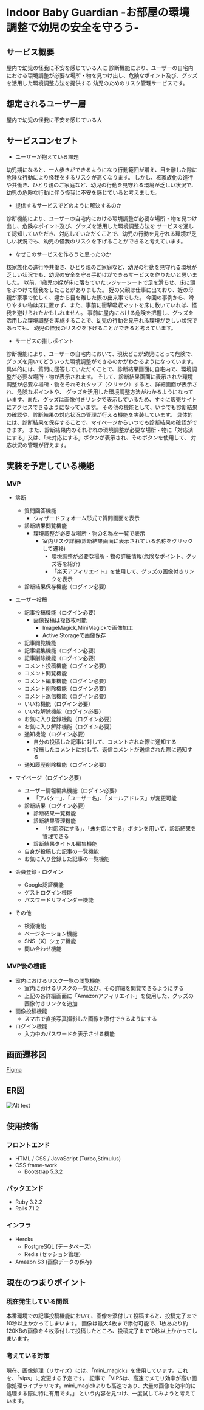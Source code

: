 # Indoor Baby Guardian -お部屋の環境調整で幼児の安全を守ろう-


## サービス概要

屋内で幼児の怪我に不安を感じている人に
診断機能により、ユーザーの自宅内における環境調整が必要な場所・物を見つけ出し、危険なポイント及び、グッズを活用した環境調整方法を提供する
幼児のためのリスク管理サービスです。


## 想定されるユーザー層

屋内で幼児の怪我に不安を感じている人


## サービスコンセプト
- ユーザーが抱えている課題

幼児期になると、一人歩きができるようになり行動範囲が増え、目を離した隙に危険な行動により怪我をするリスクが高くなります。
しかし、核家族化の進行や共働き、ひとり親のご家庭など、幼児の行動を見守れる環境が乏しい状況で、幼児の危険な行動に伴う怪我に不安を感じていると考えました。

- 提供するサービスでどのように解決するのか

診断機能により、ユーザーの自宅内における環境調整が必要な場所・物を見つけ出し、危険なポイント及び、グッズを活用した環境調整方法を
サービスを通して認知していただき、対応していただくことで、幼児の行動を見守れる環境が乏しい状況でも、幼児の怪我のリスクを下げることができると考えています。

- なぜこのサービスを作ろうと思ったのか

核家族化の進行や共働き、ひとり親のご家庭など、幼児の行動を見守れる環境が乏しい状況でも、幼児の安全を守る手助けができるサービスを作りたいと思いました。
以前、1歳児の姪が床に落ちていたレジャーシートで足を滑らせ、床に頭をぶつけて怪我をしたことがありました。
姪の父親は仕事に出ており、姪の母親が家事で忙しく、姪から目を離した際の出来事でした。
今回の事例から、滑りやすい物は床に置かず、また、事前に衝撃吸収マットを床に敷いていれば、怪我を避けられたかもしれません。
事前に屋内における危険を把握し、グッズを活用した環境調整を実施することで、幼児の行動を見守れる環境が乏しい状況であっても、
幼児の怪我のリスクを下げることができると考えています。

- サービスの推しポイント

診断機能により、ユーザーの自宅内において、現状どこが幼児にとって危険で、グッズを用いてどういった環境調整ができるのかがわかるようになっています。
具体的には、質問に回答していただくことで、診断結果画面に自宅内で、環境調整が必要な場所・物が表示されます。
そして、診断結果画面に表示された環境調整が必要な場所・物をそれぞれタップ（クリック）すると、詳細画面が表示され、危険なポイントや、
グッズを活用した環境調整方法がわかるようになっています。また、グッズは画像付きリンクで表示しているため、すぐに販売サイトにアクセスできるようになっています。
その他の機能として、いつでも診断結果の確認や、診断結果の対応状況の管理が行える機能を実装しています。
具体的には、診断結果を保存することで、マイページからいつでも診断結果の確認ができます。
また、診断結果内のそれぞれの環境調整が必要な場所・物に「対応済にする」又は、「未対応にする」ボタンが表示され、そのボタンを使用して、
対応状況の管理が行えます。


## 実装を予定している機能
### MVP
- 診断
  - 質問回答機能
    - ウィザードフォオーム形式で質問画面を表示
  - 診断結果閲覧機能
    - 環境調整が必要な場所・物の名称を一覧で表示
      - 室内リスク詳細(診断結果画面に表示されている名称をクリックして遷移)
        - 環境調整が必要な場所・物の詳細情報(危険なポイント、グッズ等を紹介)
        - 「楽天アフィリエイト」を使用して、グッズの画像付きリンクを表示
  - 診断結果保存機能（ログイン必要）

- ユーザー投稿
  - 記事投稿機能（ログイン必要）
    - 画像投稿は複数枚可能
      - ImageMagick,MiniMagickで画像加工
      - Active Storageで画像保存
  - 記事閲覧機能
  - 記事編集機能（ログイン必要）
  - 記事削除機能（ログイン必要）
  - コメント投稿機能（ログイン必要）
  - コメント閲覧機能
  - コメント編集機能（ログイン必要）
  - コメント削除機能（ログイン必要）
  - コメント返信機能（ログイン必要）
  - いいね機能（ログイン必要）
  - いいね解除機能（ログイン必要）
  - お気に入り登録機能（ログイン必要）
  - お気に入り解除機能（ログイン必要）
  - 通知機能（ログイン必要）
    - 自分の投稿した記事に対して、コメントされた際に通知する
    - 投稿したコメントに対して、返信コメントが送信された際に通知する
  - 通知履歴削除機能（ログイン必要）

- マイページ（ログイン必要）
  - ユーザー情報編集機能（ログイン必要）
    - 「アバター」、「ユーザー名」、「メールアドレス」が変更可能
  - 診断結果（ログイン必要）
    - 診断結果一覧機能
    - 診断結果管理機能
      - 「対応済にする」、「未対応にする」ボタンを用いて、診断結果を管理できる
    - 診断結果タイトル編集機能
  - 自身が投稿した記事の一覧機能
  - お気に入り登録した記事の一覧機能

- 会員登録・ログイン
  - Google認証機能
  - ゲストログイン機能
  - パスワードリマインダー機能

- その他
  - 検索機能
  - ページネーション機能
  - SNS（X）シェア機能
  - 問い合わせ機能

### MVP後の機能
- 室内におけるリスク一覧の閲覧機能
  - 室内におけるリスクの一覧及び、その詳細を閲覧できるようにする
  - 上記の各詳細画面に「Amazonアフィリエイト」を使用した、グッズの画像付きリンクを追加
- 画像投稿機能
  - スマホで直接写真撮影した画像を添付できるようにする
- ログイン機能
  - 入力中のパスワードを表示させる機能


## 画面遷移図
[Figma](https://www.figma.com/file/EWhhdX6Laad9SzDdOefpUk/children_risk_management_app?type=design&node-id=0%3A1&mode=design&t=J85eOYoD4gyJ7fTA-1)


## ER図
![Alt text](app/assets/images/children_risk_ER%E5%9B%B3.drawio.png)


## 使用技術
### フロントエンド
- HTML / CSS / JavaScript (Turbo,Stimulus)
- CSS frame-work
  - Bootstrap 5.3.2

### バックエンド
- Ruby 3.2.2
- Rails 7.1.2

### インフラ
- Heroku
  - PostgreSQL (データベース)
  - Redis (セッション管理)
- Amazon S3 (画像データの保存)

## 現在のつまりポイント
### 現在発生している問題
本番環境での記事投稿機能において、画像を添付して投稿すると、投稿完了まで10秒以上かかってしまいます。
画像は最大4枚まで添付可能で、1枚あたり約120KBの画像を４枚添付して投稿したところ、投稿完了まで10秒以上かかってしまいます。
### 考えている対策
現在、画像処理（リサイズ）には、「mini_magick」を使用しています。これを、「vips」に変更する予定です。
記事で「VIPSは、高速でメモリ効率が高い画像処理ライブラリです。mini_magickよりも高速であり、大量の画像を効率的に処理する際に特に有用です。」
という内容を見つけ、一度試してみようと考えています。
